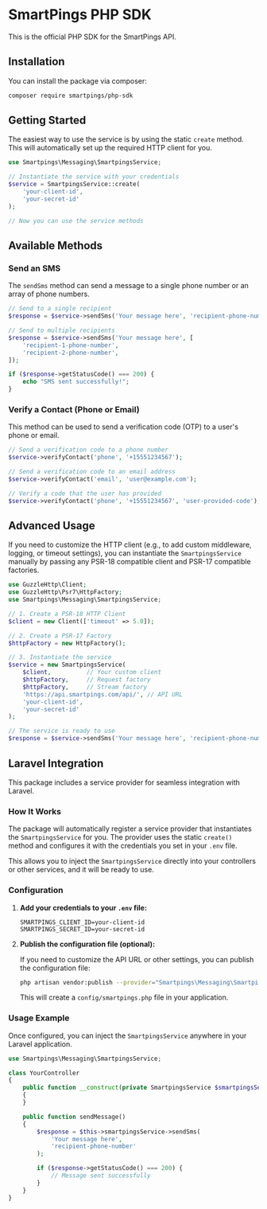 # SmartPings PHP SDK

This is the official PHP SDK for the SmartPings API.

## Installation

You can install the package via composer:

```bash
composer require smartpings/php-sdk
```

## Getting Started

The easiest way to use the service is by using the static `create` method. This will automatically set up the required HTTP client for you.

```php
use Smartpings\Messaging\SmartpingsService;

// Instantiate the service with your credentials
$service = SmartpingsService::create(
    'your-client-id',
    'your-secret-id'
);

// Now you can use the service methods
```

## Available Methods

### Send an SMS

The `sendSms` method can send a message to a single phone number or an array of phone numbers.

```php
// Send to a single recipient
$response = $service->sendSms('Your message here', 'recipient-phone-number');

// Send to multiple recipients
$response = $service->sendSms('Your message here', [
    'recipient-1-phone-number',
    'recipient-2-phone-number',
]);

if ($response->getStatusCode() === 200) {
    echo "SMS sent successfully!";
}
```

### Verify a Contact (Phone or Email)

This method can be used to send a verification code (OTP) to a user's phone or email.

```php
// Send a verification code to a phone number
$service->verifyContact('phone', '+15551234567');

// Send a verification code to an email address
$service->verifyContact('email', 'user@example.com');

// Verify a code that the user has provided
$service->verifyContact('phone', '+15551234567', 'user-provided-code');
```

## Advanced Usage

If you need to customize the HTTP client (e.g., to add custom middleware, logging, or timeout settings), you can instantiate the `SmartpingsService` manually by passing any PSR-18 compatible client and PSR-17 compatible factories.

```php
use GuzzleHttp\Client;
use GuzzleHttp\Psr7\HttpFactory;
use Smartpings\Messaging\SmartpingsService;

// 1. Create a PSR-18 HTTP Client
$client = new Client(['timeout' => 5.0]);

// 2. Create a PSR-17 Factory
$httpFactory = new HttpFactory();

// 3. Instantiate the service
$service = new SmartpingsService(
    $client,          // Your custom client
    $httpFactory,     // Request factory
    $httpFactory,     // Stream factory
    'https://api.smartpings.com/api/', // API URL
    'your-client-id',
    'your-secret-id'
);

// The service is ready to use
$response = $service->sendSms('Your message here', 'recipient-phone-number');
```

## Laravel Integration

This package includes a service provider for seamless integration with Laravel.

### How It Works

The package will automatically register a service provider that instantiates the `SmartpingsService` for you. The provider uses the static `create()` method and configures it with the credentials you set in your `.env` file.

This allows you to inject the `SmartpingsService` directly into your controllers or other services, and it will be ready to use.

### Configuration

1.  **Add your credentials to your `.env` file:**

    ```env
    SMARTPINGS_CLIENT_ID=your-client-id
    SMARTPINGS_SECRET_ID=your-secret-id
    ```

2.  **Publish the configuration file (optional):**

    If you need to customize the API URL or other settings, you can publish the configuration file:

    ```bash
    php artisan vendor:publish --provider="Smartpings\Messaging\SmartpingsServiceProvider"
    ```

    This will create a `config/smartpings.php` file in your application.

### Usage Example

Once configured, you can inject the `SmartpingsService` anywhere in your Laravel application.

```php
use Smartpings\Messaging\SmartpingsService;

class YourController
{
    public function __construct(private SmartpingsService $smartpingsService)
    {
    }

    public function sendMessage()
    {
        $response = $this->smartpingsService->sendSms(
            'Your message here',
            'recipient-phone-number'
        );

        if ($response->getStatusCode() === 200) {
            // Message sent successfully
        }
    }
}
```
